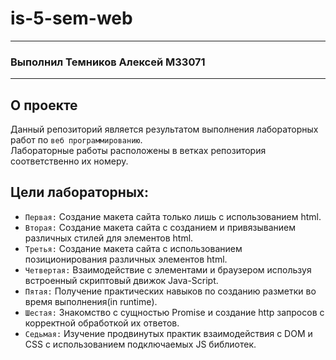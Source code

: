 # is-5-sem-web
***
### Выполнил Темников Алексей М33071
***
## О проекте
Данный репозиторий является результатом выполнения лабораторных работ по ```веб программированию```.  
Лабораторные работы расположены в ветках репозитория соответственно их номеру.
## Цели лабораторных:
* ```Первая:``` Создание макета сайта только лишь с использованием html.
* ```Вторая:``` Создание макета сайта с созданием и привязыванием различных стилей для элементов html.
* ```Третья:``` Создание макета сайта с использованием позиционирования различных элементов html.
* ```Четвертая:``` Взаимодействие с элементами и браузером используя встроенный скриптовый движок Java-Script.
* ```Пятая:``` Получение практических навыков по созданию разметки во время выполнения(in runtime).
* ```Шестая:``` Знакомство с сущностью Promise и создание http запросов с корректной обработкой их ответов.
* ```Седьмая:``` Изучение продвинутых практик взаимодействия с DOM и CSS с использованием подключаемых JS библиотек.
